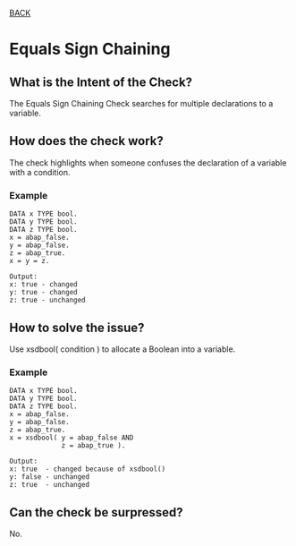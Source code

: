 [BACK](../check_documentation.md)

# Equals Sign Chaining
## What is the Intent of the Check?
The Equals Sign Chaining Check searches for multiple declarations to a variable.

## How does the check work?
The check highlights when someone confuses the declaration of a variable with a condition.
### Example
```abap
DATA x TYPE bool.
DATA y TYPE bool.
DATA z TYPE bool.
x = abap_false.
y = abap_false.
z = abap_true.
x = y = z.

Output:
x: true - changed
y: true - changed
z: true - unchanged
```

## How to solve the issue?
Use xsdbool( condition ) to allocate a Boolean into a variable.

### Example
```abap
DATA x TYPE bool.
DATA y TYPE bool.
DATA z TYPE bool.
x = abap_false.
y = abap_false.
z = abap_true.
x = xsdbool( y = abap_false AND
             z = abap_true ).

Output:
x: true  - changed because of xsdbool()
y: false - unchanged
z: true  - unchanged
```

## Can the check be surpressed?
No.
